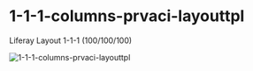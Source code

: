 # 1-1-1-columns-prvaci-layouttpl

Liferay Layout 1-1-1 (100/100/100)

![1-1-1-columns-prvaci-layouttpl](1-1-1-columns-prvaci-layouttpl/src/main/webapp/1-1-1-columns-prvaci-layouttpl.png?raw=true)